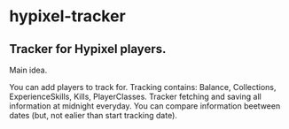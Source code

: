 # hypixel-tracker

## Tracker for Hypixel players.

Main idea.

You can add players to track for. 
Tracking contains: Balance, Collections, ExperienceSkills, Kills, PlayerClasses.
Tracker fetching and saving all information at midnight everyday.
You can compare information beetween dates (but, not ealier than start tracking date).
